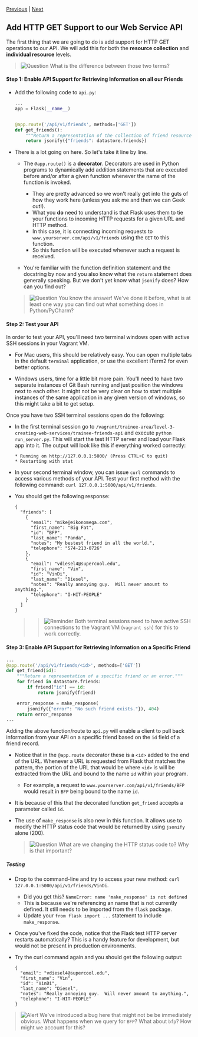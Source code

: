 [Previous](exercise-2.md) |  [Next](exercise-4.md)
## Add HTTP GET Support to our Web Service API
The first thing that we are going to do is add support for HTTP GET operations
to our API.  We will add this for both the **resource collection** and 
**individual resource** levels.

> ![Question](../images/question.png) What is the difference between those two terms?

#### Step 1: Enable API Support for Retrieving Information on all our Friends
* Add the following code to `api.py`:
    ```python
    ...
    app = Flask(__name__)
    
    
    @app.route('/api/v1/friends', methods=['GET'])
    def get_friends():
        """Return a representation of the collection of friend resources."""
        return jsonify({"friends": datastore.friends})
    ```
* There is a lot going on here. So let's take it line by line.
    * The `@app.route()` is a **decorator**.  Decorators are used in Python 
    programs to dynamically add addition statements that are executed before
    and/or after a given function whenever the name of the function is invoked.
        * They are pretty advanced so we won't really get into the guts of how they
        work here (unless you ask me and then we can Geek out!).
        * What you **do** need to understand is that Flask uses them to tie
        your functions to incoming HTTP requests for a given URL and HTTP method.
        * In this case, it is connecting incoming requests to 
        `www.yourserver.com/api/v1/friends` using the `GET` to this function.
        * So this function will be executed whenever such a request is received.
    
    * You're familiar with the function definition statement and the docstring 
    by now and you also know what the `return` statement does generally speaking.
    But we don't yet know what `jsonify` does? How can you find out?
    
    > ![Question](../images/question.png) You know the answer!  We've done it
    before, what is at least one way you can find out what something does in 
    Python/PyCharm?
    
    
#### Step 2: Test your API
In order to test your API, you'll need two terminal windows open with active
SSH sessions in your Vagrant VM.  
* For Mac users, this should be relatively easy.  You can open multiple tabs 
in the default `terminal` application, or use the excellent iTerm2 for even
better options.

* Windows users, time for a little bit more pain.  You'll need to have two 
separate instances of Git Bash running and just position the windows next to 
each other.  It might not be very clear on how to start multiple instances of 
the same application in any given version of windows, so this might take a bit
to get setup.

Once you have two SSH terminal sessions open do the following:
* In the first terminal session go to `/vagrant/trainee-area/level-3-creating-web-services/trainee-friends-api`
and execute `python run_server.py`.  This will start the test HTTP server
and load your Flask app into it.  The output will look like this if everything
worked correctly:

    ```
    * Running on http://127.0.0.1:5000/ (Press CTRL+C to quit)
    * Restarting with stat
    ```
* In your second terminal window, you can issue `curl` commands to access
various methods of your API.  Test your first method with the following command:
`curl 127.0.0.1:5000/api/v1/friends`.  
* You should get the following response:
    
    ```
    {
      "friends": [
        {
          "email": "mike@eikonomega.com",
          "first_name": "Big Fat",
          "id": "BFP",
          "last_name": "Panda",
          "notes": "My bestest friend in all the world.",
          "telephone": "574-213-0726"
        },
        {
          "email": "vdiesel4@supercool.edu",
          "first_name": "Vin",
          "id": "VinDi",
          "last_name": "Diesel",
          "notes": "Really annoying guy.  Will never amount to anything.",
          "telephone": "I-HIT-PEOPLE"
        }
      ]
    }
    ```
    
    > > ![Reminder](../images/reminder.png) Both terminal sessions need to have
    active SSH connections to the Vagrant VM (`vagrant ssh`) for this to work correctly.
    
#### Step 3: Enable API Support for Retrieving Information on a Specific Friend
```python
...
@app.route('/api/v1/friends/<id>', methods=['GET'])
def get_friend(id):
    """Return a representation of a specific friend or an error."""
    for friend in datastore.friends:
        if friend["id"] == id:
            return jsonify(friend)

    error_response = make_response(
        jsonify({"error": "No such friend exists."}), 404)
    return error_response
...
```

Adding the above function/route to `api.py` will enable a client to pull
back information from your API on a specific friend based on the `id` field
of a friend record.

* Notice that in the `@app.route` decorator these is a `<id>` added to the 
end of the URL.  Whenever a URL is requested from Flask that matches the 
pattern, the portion of the URL that would be where `<id>` is will be extracted
from the URL and bound to the name `id` within your program.
    * For example, a request to `www.yourserver.com/api/v1/friends/BFP` would
    result in `BFP` being bound to the name `id`.

* It is because of this that the decorated function `get_friend` accepts
a parameter called `id`.  
* The use of `make_response` is also new in this function. It allows use to 
modify the HTTP status code that would be returned by using `jsonify` alone (200).

    > ![Question](../images/question.png) What are we changing the HTTP status code
    > to?  Why is that important?

##### Testing
* Drop to the command-line and try to access your new method: 
`curl 127.0.0.1:5000/api/v1/friends/VinDi`.  
    * Did you get this? `NameError: name 'make_response' is not defined`
    * This is because we're referencing an name that is not currently defined. 
    It still needs to be imported from the `flask` package.
    * Update your `from flask import ...` statement to include `make_response`.
    
* Once you've fixed the code, notice that the Flask test HTTP server restarts
automatically?  This is a handy feature for development, but would not be
present in production environments.

* Try the curl command again and you should get the following output:
    ```
    {
      "email": "vdiesel4@supercool.edu",
      "first_name": "Vin",
      "id": "VinDi",
      "last_name": "Diesel",
      "notes": "Really annoying guy.  Will never amount to anything.",
      "telephone": "I-HIT-PEOPLE"
    }
    ```

> ![Alert](../images/alert.png) We've introduced a bug here that might not be
> be immediately obvious.  What happens when we query for `BFP`?  What about
> `bfp`?  How might we account for this?

